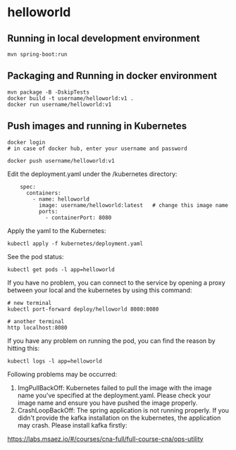 # helloworld

## Running in local development environment

```
mvn spring-boot:run
```

## Packaging and Running in docker environment

```
mvn package -B -DskipTests
docker build -t username/helloworld:v1 .
docker run username/helloworld:v1
```

## Push images and running in Kubernetes

```
docker login 
# in case of docker hub, enter your username and password

docker push username/helloworld:v1
```

Edit the deployment.yaml under the /kubernetes directory:
```
    spec:
      containers:
        - name: helloworld
          image: username/helloworld:latest   # change this image name
          ports:
            - containerPort: 8080

```

Apply the yaml to the Kubernetes:
```
kubectl apply -f kubernetes/deployment.yaml
```

See the pod status:
```
kubectl get pods -l app=helloworld
```

If you have no problem, you can connect to the service by opening a proxy between your local and the kubernetes by using this command:
```
# new terminal
kubectl port-forward deploy/helloworld 8080:8080

# another terminal
http localhost:8080
```

If you have any problem on running the pod, you can find the reason by hitting this:
```
kubectl logs -l app=helloworld
```

Following problems may be occurred:

1. ImgPullBackOff:  Kubernetes failed to pull the image with the image name you've specified at the deployment.yaml. Please check your image name and ensure you have pushed the image properly.
1. CrashLoopBackOff: The spring application is not running properly. If you didn't provide the kafka installation on the kubernetes, the application may crash. Please install kafka firstly:

https://labs.msaez.io/#/courses/cna-full/full-course-cna/ops-utility

